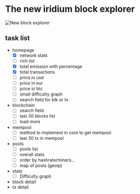 # The new iridium block explorer

![New block explorer](https://cdn.discordapp.com/attachments/363789627976581122/429788510493343764/be2.png)

## task list

* homepage
  * [x] network stats
  * [ ] rich list
  * [x] total emission with percentage
  * [x] total transactions
  * [ ] price in usd
  * [ ] price in eur
  * [ ] price in btc
  * [ ] small difficulty graph
  * [ ] search field for blk or tx

* blockchain
  * [ ] search field
  * [ ] last 30 blocks list
  * [ ] load more
  
* mempool
  * [ ] method to implement in core to get mempool
  * [ ] last 30 tx in mempool
  
* pools
  * [ ] pools list
  * [ ] overall stats
  * [ ] order by hashrate/miners...
  * [ ] map of pools (geoip)

* stats
  * [ ] Difficulty graph
  
* block detail
* tx detail
